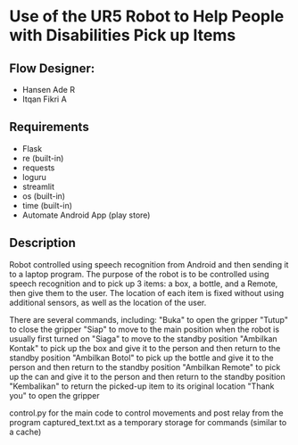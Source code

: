# Use of the UR5 Robot to Help People with Disabilities Pick up Items

## Flow Designer:
- Hansen Ade R
- Itqan Fikri A

## Requirements
- Flask
- re (built-in)
- requests
- loguru
- streamlit
- os (built-in)
- time (built-in)
- Automate Android App (play store)

## Description
Robot controlled using speech recognition from Android and then sending it to a laptop program. The purpose of the robot is to be controlled using speech recognition and to pick up 3 items: a box, a bottle, and a Remote, then give them to the user. The location of each item is fixed without using additional sensors, as well as the location of the user.

There are several commands, including:
"Buka" to open the gripper
"Tutup" to close the gripper
"Siap" to move to the main position when the robot is usually first turned on
"Siaga" to move to the standby position
"Ambilkan Kontak" to pick up the box and give it to the person and then return to the standby position
"Ambilkan Botol" to pick up the bottle and give it to the person and then return to the standby position
"Ambilkan Remote" to pick up the can and give it to the person and then return to the standby position
"Kembalikan" to return the picked-up item to its original location
"Thank you" to open the gripper


control.py for the main code to control movements and post relay from the program
captured_text.txt as a temporary storage for commands (similar to a cache)

